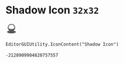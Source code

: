 # Shadow Icon `32x32`
<img src="/img/Shadow%20Icon.png" width=32 height=32>

``` CSharp
EditorGUIUtility.IconContent("Shadow Icon")
```
```
-2128909984820757557
```
